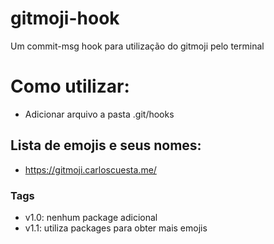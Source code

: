 # gitmoji-hook
Um commit-msg hook para utilização do gitmoji pelo terminal

# Como utilizar:
 - Adicionar arquivo a pasta .git/hooks

## Lista de emojis e seus nomes:
 - https://gitmoji.carloscuesta.me/


### Tags
 - v1.0: nenhum package adicional
 - v1.1: utiliza packages para obter mais emojis